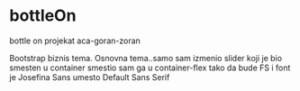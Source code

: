 # bottleOn
bottle on projekat aca-goran-zoran

Bootstrap biznis tema. Osnovna tema..samo sam izmenio slider koji je bio smesten u container smestio sam ga u container-flex
tako da  bude FS i font je Josefina Sans umesto Default Sans Serif

